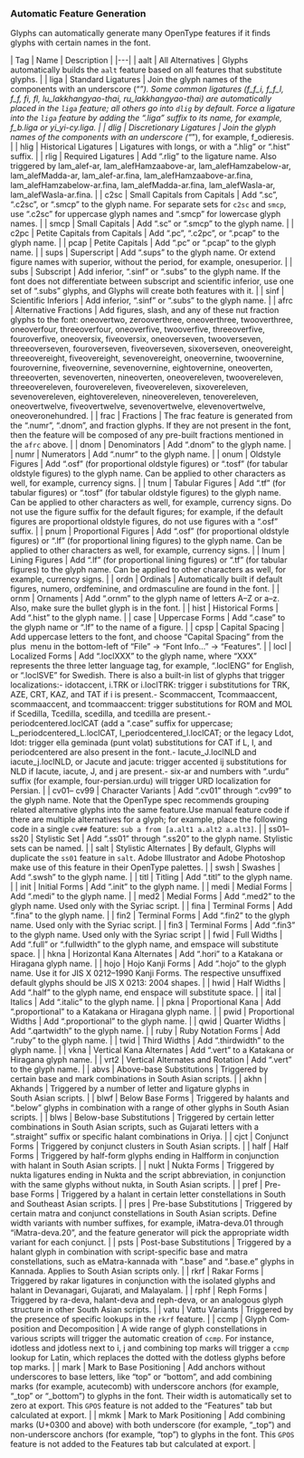### Automatic Feature Generation

Glyphs can automatically generate many OpenType features if it finds glyphs with certain names in the font.

| Tag | Name | Description |
|---|
| aalt |  All Alternatives |  Glyphs automatically builds the `aalt` feature based on all features that substitute glyphs. |
| liga |  Standard Ligatures |  Join the glyph names of the components with an underscore (“_”). Some common ligatures (f_f_i, f_f_l, f_f, fi, fl, lu_lakkhangyao-thai, ru_lakkhangyao-thai) are automatically placed in the `liga` feature; all others go into `dlig` by default. Force a ligature into the `liga` feature by adding the “.liga” suffix to its name, for example, f_b.liga or ­yi_yi-cy.liga. |
| dlig |  Discretionary Ligatures |  Join the glyph names of the components with an underscore (“_”), for example, f_odieresis. |
| hlig |  Historical Ligatures |  Ligatures with longs, or with a “.hlig” or “.hist” suffix. |
| rlig |  Required Ligatures |  Add “.rlig” to the ligature name. Also triggered by lam_alef-ar, lam_alefHamzaabove-ar, lam_alefHamzabelow-ar, lam_alefMadda-ar, lam_alef-ar.fina, lam_alefHamzaabove-ar.fina, lam_alefHamzabelow-ar.fina, lam_alefMadda-ar.fina, lam_alefWasla-ar, lam_alefWasla-ar.fina. |
| c2sc |  Small Capitals from Capitals |  Add “.sc”, “.c2sc”, or “.smcp” to the glyph name. For separate sets for `c2sc` and `smcp`, use “.c2sc” for uppercase glyph names and “.smcp” for lowercase glyph names. |
| smcp |  Small Capitals |  Add “.sc” or “.smcp” to the glyph name. |
| c2pc |  Petite Capitals from Capitals |  Add “.pc”, “.c2pc”, or “.pcap” to the glyph name. |
| pcap |  Petite Capitals |  Add “.pc” or “.pcap” to the glyph name. |
| sups |  Superscript |  Add “.sups” to the glyph name. Or extend figure names with superior, without the period, for example, onesuperior. |
| subs |  Subscript |  Add inferior, “.sinf” or “.subs” to the glyph name. If the font does not differentiate between subscript and scientific inferior, use one set of “.subs” glyphs, and Glyphs will create both features with it. |
| sinf |  Scientific Inferiors |  Add inferior, “.sinf” or “.subs” to the glyph name. |
| afrc |  Alternative Fractions |  Add figures, slash, and any of these nut fraction glyphs to the font: oneovertwo, zerooverthree, oneoverthree, twooverthree, oneoverfour, threeoverfour, oneoverfive, twooverfive, threeoverfive, fouroverfive, oneoversix, fiveoversix, oneoverseven, twooverseven, threeoverseven, fouroverseven, fiveoverseven, sixoverseven, oneovereight, threeovereight, fiveovereight, sevenovereight, oneovernine, twoovernine, fourovernine, fiveovernine, sevenovernine, eightovernine, oneoverten, threeoverten, sevenoverten, nineoverten, oneovereleven, twoovereleven, threeovereleven, fourovereleven, fiveovereleven, sixovereleven, sevenovereleven, eightovereleven, nineovereleven, tenovereleven, oneovertwelve, fiveovertwelve, sevenovertwelve, elevenovertwelve, oneoveronehundred. |
| frac |  Fractions |  The frac feature is generated from the “.numr”, “.dnom”, and fraction glyphs. If they are not present in the font, then the feature will be composed of any pre-built fractions mentioned in the `afrc` above. |
| dnom |  Denominators |  Add “.dnom” to the glyph name. |
| numr |  Numerators |  Add “.numr” to the glyph name. |
| onum |  Oldstyle Figures |  Add “.osf” (for proportional oldstyle figures) or “.tosf” (for tabular oldstyle figures) to the glyph name. Can be applied to other characters as well, for example, currency signs. |
| tnum |  Tabular Figures |  Add “.tf” (for tabular figures) or “.tosf” (for tabular oldstyle figures) to the glyph name. Can be applied to other characters as well, for example, currency signs. Do not use the figure suffix for the default figures; for example, if the default figures are proportional oldstyle figures, do not use figures with a “.osf” suffix. |
| pnum |  Proportional Figures |  Add “.osf” (for proportional oldstyle figures) or “.lf” (for proportional lining figures) to the glyph name. Can be applied to other characters as well, for example, currency signs. |
| lnum |  Lining Figures |  Add “.lf” (for proportional lining figures) or “.tf” (for tabular figures) to the glyph name. Can be applied to other characters as well, for example, currency signs. |
| ordn |  Ordinals |  Automatically built if default figures, numero, ordfeminine, and ordmasculine are found in the font. |
| ornm |  Ornaments |  Add “.ornm” to the glyph name of letters A–Z or a–z. Also, make sure the bullet glyph is in the font. |
| hist |  Historical Forms |  Add “.hist” to the glyph name. |
| case |  Uppercase Forms |  Add “.case” to the glyph name or “.lf” to the name of a figure. |
| cpsp |  Capital Spacing |  Add uppercase letters to the font, and choose “Capital Spacing” from the plus  menu in the bottom-left of “File” → “Font Info…” → “Features”. |
| locl |  Localized Forms |  Add “.loclXXX” to the glyph name, where “XXX” represents the three letter language tag, for example, “.loclENG” for English, or “.loclSVE” for Swedish. There is also a built-in list of glyphs that trigger localizations:- idotaccent, i.TRK or i.loclTRK: trigger i substitutions for TRK, AZE, CRT, KAZ, and TAT if i is present.- Scommaccent, Tcommaaccent, scommaaccent, and tcommaaccent: trigger substitutions for ROM and MOL if Scedilla, Tcedilla, scedilla, and tcedilla are present.- periodcentered.loclCAT (add a “.case” suffix for uppercase; L_periodcentered_L.loclCAT, l_periodcentered_l.loclCAT; or the legacy Ldot, ldot: trigger ella geminada (punt volat) substitutions for CAT if L, l, and periodcentered are also present in the font.- Iacute_J.loclNLD and iacute_j.loclNLD, or Jacute and jacute: trigger accented ij substitutions for NLD if Iacute, iacute, J, and j are present.- six-ar and numbers with “.urdu” suffix (for example, four-persian.urdu) will trigger URD localization for Persian. |
| cv01– cv99 |  Character Variants |  Add “.cv01” through “.cv99” to the glyph name. Note that the OpenType spec recommends grouping related alternative glyphs into the same feature.Use manual feature code if there are multiple alternatives for a glyph; for example, place the following code in a single `cv##` feature: `sub a from [a.alt1 a.alt2 a.alt3]`. |
| ss01– ss20 |  Stylistic Set |  Add “.ss01” through “.ss20” to the glyph name. Stylistic sets can be named. |
| salt |  Stylistic Alternates |  By default, Glyphs will duplicate the `ss01` feature in `salt`. Adobe Illustrator and Adobe Photoshop make use of this feature in their OpenType palettes. |
| swsh |  Swashes |  Add “.swsh” to the glyph name. |
| titl |  Titling |  Add “.titl” to the glyph name. |
| init |  Initial Forms |  Add “.init” to the glyph name. |
| medi |  Medial Forms |  Add “.medi” to the glyph name. |
| med2 |  Medial Forms |  Add “.med2” to the glyph name. Used only with the Syriac script. |
| fina |  Terminal Forms |  Add “.fina” to the glyph name. |
| fin2 |  Terminal Forms |  Add “.fin2” to the glyph name. Used only with the Syriac script. |
| fin3 |  Terminal Forms |  Add “.fin3” to the glyph name. Used only with the Syriac script |
| fwid |  Full Widths |  Add “.full” or “.fullwidth” to the glyph name, and emspace will substitute space. |
| hkna |  Horizontal Kana Alternates |  Add “.hori” to a Katakana or Hiragana glyph name. |
| hojo |  Hojo Kanji Forms |  Add “.hojo” to the glyph name. Use it for JIS X 0212–1990 Kanji Forms. The respective unsuffixed default glyphs should be JIS X 0213: 2004 shapes. |
| hwid |  Half Widths |  Add “.half” to the glyph name, end enspace will substitute space. |
| ital |  Italics |  Add “.italic” to the glyph name. |
| pkna |  Proportional Kana |  Add “.proportional” to a Katakana or Hiragana glyph name. |
| pwid |  Proportional Widths |  Add “.proportional” to the glyph name. |
| qwid |  Quarter Widths |  Add “.qartwidth” to the glyph name. |
| ruby |  Ruby Notation Forms |  Add “.ruby” to the glyph name. |
| twid |  Third Widths |  Add “.thirdwidth” to the glyph name. |
| vkna |  Vertical Kana Alternates |  Add “.vert” to a Katakana or Hiragana glyph name. |
| vrt2 |  Vertical Alternates and Rotation |  Add “.vert” to the glyph name. |
| abvs |  Above-base Substitutions |  Triggered by certain base and mark combinations in South Asian scripts. |
| akhn |  Akhands |  Triggered by a number of letter and ligature glyphs in South Asian scripts. |
| blwf |  Below Base Forms |  Triggered by halants and “.below” glyphs in combination with a range of other glyphs in South Asian scripts. |
| blws |  Below-base Substitutions |  Triggered by certain letter combinations in South Asian scripts, such as Gujarati letters with a “.straight” suffix or specific halant combinations in Oriya. |
| cjct |  Conjunct Forms |  Triggered by conjunct clusters in South Asian scripts. |
| half |  Half Forms |  Triggered by half-form glyphs ending in Halfform in conjunction with halant in South Asian scripts. |
| nukt |  Nukta Forms |  Triggered by nukta ligatures ending in Nukta and the script abbreviation, in conjunction with the same glyphs without nukta, in South Asian scripts. |
| pref |  Pre-base Forms |  Triggered by a halant in certain letter constellations in South and Southeast Asian scripts. |
| pres |  Pre-base Substitutions |  Triggered by certain matra and conjunct constellations in South Asian scripts. Define width variants with number suffixes, for example, iMatra-deva.01 through “iMatra-deva.20”, and the feature generator will pick the appropriate width variant for each conjunct. |
| psts |  Post-base Substitutions |  Triggered by a halant glyph in combination with script-specific base and matra constellations, such as eMatra-kannada with “.base” and “.base.e” glyphs in Kannada. Applies to South Asian scripts only. |
| rkrf |  Rakar Forms |  Triggered by rakar ligatures in conjunction with the isolated glyphs and halant in Devanagari, Gujarati, and Malayalam. |
| rphf |  Reph Forms |  Triggered by ra-deva, halant-deva and reph-deva, or an analogous glyph structure in other South Asian scripts. |
| vatu |  Vattu Variants |  Triggered by the presence of specific lookups in the `rkrf` feature. |
| ccmp |  Glyph Com­po­sition and De­composition |  A wide range of glyph constellations in various scripts will trigger the automatic creation of `ccmp`. For instance, idotless and jdotless next to i, j and combining top marks will trigger a `ccmp` lookup for Latin, which replaces the dotted with the dotless glyphs before top marks. |
| mark |  Mark to Base Positioning |  Add anchors without underscores to base letters, like “top” or “bottom”, and add combining marks (for example, acutecomb) with underscore anchors (for example, ­“_top” or ­“_bottom”) to glyphs in the font. Their width is automatically set to zero at export. This `GPOS` feature is not added to the “Features” tab but calculated at export. |
| mkmk |  Mark to Mark Positioning |  Add combining marks (U+0300 and above) with both underscore (for example, “_top”) and non-underscore anchors (for example, “top”) to glyphs in the font. This `GPOS` feature is not added to the Features tab but calculated at export. |